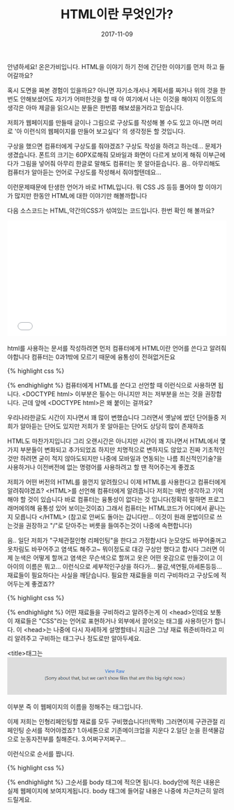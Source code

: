 ﻿---
layout: post
title:  "HTML이란 무엇인가?"
date:   2017-11-09
excerpt: "HTML이 뭔지 어떻게 사용해야할까요"
activity: true
tag:
- WEB
comments: true
---
안녕하세요! 온은가비입니다.
HTML을 이야기 하기 전에 간단한 이야기를 먼저 하고 들어갈까요?

혹시 도면을 짜본 경험이 있을까요?
아니면 자기소개서나 계획서를 짜거나
위의 것을 한번도 안해보셨어도 
자기가 어떠한것을 할 때 아 여기에서 나는 이것을 해야지 이정도의 생각은
아마 제글을 읽으시는 분들은 한번쯤 해보셨을거라고 믿습니다.

저희가 웹페이지를 만들때 글이나 그림으로 구상도를 작성해 볼 수도 있고
아니면 머리로 '아 이런식의 웹페이지를 만들어 보고싶다' 의 생각정돈 할 것입니다.

구상을 했으면 컴퓨터에게 구상도를 줘야겠죠?
구상도 작성을 하려고 하는데... 문제가 생겼습니다.
폰트의 크기는 60PX로해줘
모바일과 화면이 다르게 보이게 해줘
이부근에다가 그림을 넣어줘
아무리 한글로 말해도 컴퓨터는 못 알아듣습니다.
음.. 아무리해도 컴퓨터가 알아듣는 언어로 구상도를 작성해서 줘야할텐데요...

이런문제때문에 탄생한 언어가 바로 HTML입니다.
뭐 CSS JS 등등 풀어야 할 이야기가 많지만 한동안 HTML에 대한 이야기만 해볼까합니다

다음 소스코드는 HTML,약간의CSS가 섞여있는 코드입니다. 한번 확인 해 볼까요?
<iframe height='265' scrolling='no' title='tesst' src='//codepen.io/lukawitch/embed/NwdKMe/?height=265&theme-id=dark&default-tab=html,result&embed-version=2' frameborder='no' allowtransparency='true' allowfullscreen='true' style='width: 100%;'>See the Pen <a href='https://codepen.io/lukawitch/pen/NwdKMe/'>tesst</a> by hestia (<a href='https://codepen.io/lukawitch'>@lukawitch</a>) on <a href='https://codepen.io'>CodePen</a>.
</iframe>

html를 사용하는 문서를 작성하려면 먼저 컴퓨터에게 HTML이란 언어를 쓴다고 알려줘야합니다
컴퓨터는 0과1밖에 모르기 때문에 융통성이 전혀없거든요


{% highlight css %}
<!DOCTYPE html>
<html>
</html>
{% endhighlight %}
컴퓨터에게 HTML를 쓴다고 선언할 때 이런식으로 사용하면 됩니다.
&lt;DOCTYPE html&gt; 이부분은 필수는 아니지만 저는 저부분을 쓰는 것을 권장합니다.
근데 앞에 &lt;DOCTYPE html&gt;은 왜 붙이는 걸까요?

우리나라한글도 시간이 지나면서 꽤 많이 변했습니다
그러면서 옛날에 썼던 단어들중 저희가 알아듣는 단어도 있지만
저희가 못 알아듣는 단어도 상당히 많이 존재하죠

HTML도 마찬가지입니다
그리 오랜시간은 아니지만 시간이 꽤 지나면서 HTML에서 몇가지 부분들이 변화되고 추가되었죠
하지만 치명적으로 변하지도 않았고 진짜 기초적인 것만 하려면 굳이 적지 않아도되지만
나중에 모바일과 연동되는 나름 최신적인기술?을 사용하거나 이전버전에 없는 명령어를 사용하려고 할 땐
적어주는게 좋겠죠

저희가 어떤 버전의 HTML를 쓸껀지 알려줬으니
이제 HTML를 사용한다고 컴퓨터에게 알려줘야겠죠?
&lt;HTML&gt;를 선언해 컴퓨터에게 알려줍니다
저희는 매번 생각하고 기억해야 할 것이 있습니다
바로 컴퓨터는 융통성이 없다는 것 입니다(정확히 말하면 프로그래머에의해 융통성 있어 보이는것이죠)
그래서 컴퓨터는 HTML코드가 어디에서 끝나는지 모릅니다
&lt;&#47;HTML&gt;
(참고로 안써도 돌아는 갑니다만... 이것이 원래 문법이므로 쓰는것을 권장하고 "/"로 닫아주는 버릇을 들여주는것이 나중에 속편합니다)

음.. 일단 저희가 "구체관절인형 리페인팅"을 한다고 가정합시다
눈모양도 바꾸어줄꺼고 옷차림도 바꾸어주고 염색도 해주고~
뭐이정도로 대강 구상만 했다고 합시다
그러면 이제 눈색은 어떻게 할꺼고 염색은 무슨색으로 할꺼고 옷은 어떤 옷감으로 만들것이고 이아이의 이름은 뭐고...
이런식으로 세부적인구상을 하다가...
물감,색연필,아세톤등등... 재료들이 필요하다는 사실을 깨닫습니다.
필요한 재료들을 미리 구비하라고 구상도에 적어두는게 좋겠죠??

{% highlight css %}
<!DOCTYPE html>
<html>
 <head>
  <title>
  </title>
 </head>
</html>
{% endhighlight %}
어떤 재료들을 구비하라고 알려주는게 이 &lt;head&gt;인데요
보통 이 재료들은 "CSS"라는 언어로 표현하거나
외부에서 끌어오는 태그를 사용하던가 합니다.
이 &lt;head&gt;는 나중에 다시 자세하게 설명할테니
지금은 그냥 재료 뭐준비하라고 미리 알려주고 구비하는 태그구나 정도로만 알아두세요.

&lt;title&gt;태그는
![down](/assets/img/down.png)

이부분 즉 이 웹페이지의 이름을 정해주는 태그입니다.

이제 저희는 인형리페인팅할 재료를 모두 구비했습니다!!(짝짝)
그러면이제 구관관절 리페인팅 순서를 적어야겠죠?
1.아세톤으로 기존메이크업을 지운다
2.일단 눈을 흰색물감으로 눈동자전부를 칠해준다.
3.어쩌구저쩌구...

이런식으로 순서를 짭니다.

{% highlight css %}
<!DOCTYPE html>
<html>
 <head>
  <title>
  </title>
 </head>
 <body>
 </body>
</html>
{% endhighlight %}
그순서를 body 태그에 적으면 됩니다.
body안에 적은 내용은 실제 웹페이지에 보여지게됩니다. 
body 태그에 들어갈 내용은 나중에 차근차근히 알려드릴게요.
